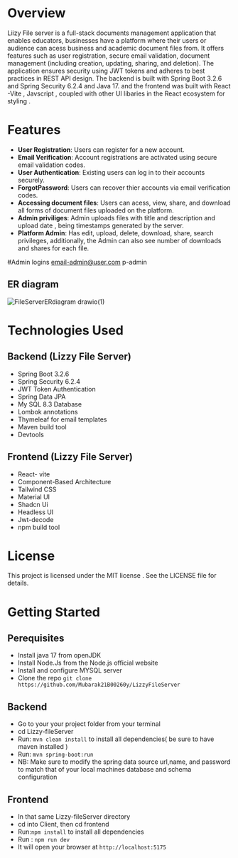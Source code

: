 # Overview

Liizy File server  is a full-stack  documents management application that enables  educators, businesses   have a platform where their users or  audience can acess  business and academic document files from. It offers features such as user registration, secure email validation, document management (including creation, updating, sharing, and deletion).   The application ensures security using JWT tokens and adheres to best practices in REST API design. The backend is built with Spring Boot 3.2.6 and Spring Security 6.2.4 and Java 17.  and   the frontend  was  built  with React -Vite , Javscript , coupled with other UI libaries in the React ecosystem for styling .

# Features

- **User Registration**: Users can register for a new account.
- **Email Verification**: Account registrations  are activated using secure email validation codes.
- **User Authentication**: Existing users can log in to their accounts securely.
- **ForgotPassword**: Users can recover thier accounts via email verification codes.
- **Accessing document files**: Users can acess, view, share, and download all forms of  document files uploaded on the platform.
- **Admin priviliges**: Admin  uploads files with  title and description and upload date , being timestamps generated by the server.
- **Platform Admin**: Has  edit, upload, delete, download, share, search privileges, additionally, the Admin can  also see number of downloads  and shares for each file.
  
#Admin logins
 email-admin@user.com
 p-admin


## ER diagram

![FileServerERdiagram drawio(1)](https://github.com/Mubarak21B00260y/LizzyFileServer/assets/93958028/371a8199-a10e-40f3-8ea8-19c1fce073ba)



# Technologies Used

## Backend (Lizzy File Server)

- Spring Boot 3.2.6
- Spring Security 6.2.4
- JWT Token Authentication
- Spring Data JPA
- My SQL 8.3 Database
- Lombok annotations
- Thymeleaf for email templates
- Maven build tool
- Devtools
  

## Frontend (Lizzy File Server)

- React- vite 
- Component-Based Architecture
- Tailwind CSS
- Material UI
- Shadcn Ui
- Headless UI
- Jwt-decode
- npm build tool


# License

This project is licensed under the MIT license . See the LICENSE file for details.

# Getting Started

## Perequisites
- Install java 17 from openJDK
- Install Node.Js from the  Node.js official website
- Install and configure MYSQL server 
- Clone the repo `git clone https://github.com/Mubarak21B00260y/LizzyFileServer`

## Backend
- Go to your your project folder from your terminal
- cd Lizzy-fileServer
- Run: `mvn clean install` to install  all dependencies( be sure to have maven installed )
- Run: `mvn spring-boot:run`
- NB: Make sure to modify the spring data source url,name, and password to match that of your local machines database and schema configuration

## Frontend
- In that same Lizzy-fileServer directory 
- cd into Client, then cd frontend
- Run:`npm install` to install all dependencies
- Run : `npm run dev`
- It will open your browser at  `http://localhost:5175`

